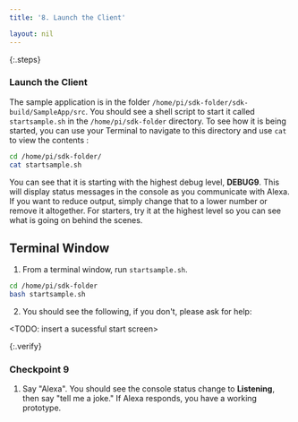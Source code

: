 ```yaml
---
title: '8. Launch the Client'

layout: nil
---
```


{:.steps}
### Launch the Client

The sample application is in the folder `/home/pi/sdk-folder/sdk-build/SampleApp/src`. You should see a shell script to start it called `startsample.sh` in the `/home/pi/sdk-folder` directory. To see how it is being started, you can use your Terminal to navigate to this directory and use `cat` to view the contents :

```sh
cd /home/pi/sdk-folder/
cat startsample.sh
```

You can see that it is starting with the highest debug level, **DEBUG9**.  This will display status messages in the console as you communicate with Alexa.  If you want to reduce output, simply change that to a lower number or remove it altogether. For starters, try it at the highest level so you can see what is going on behind the scenes.

## Terminal Window

1. From a terminal window, run `startsample.sh`.

```sh
cd /home/pi/sdk-folder
bash startsample.sh
```

2. You should see the following, if you don't, please ask for help:

<TODO: insert a sucessful start screen>

{:.verify}
### Checkpoint 9

1. Say "Alexa". You should see the console status change to **Listening**, then say "tell me a joke." If Alexa responds, you have a working prototype.
